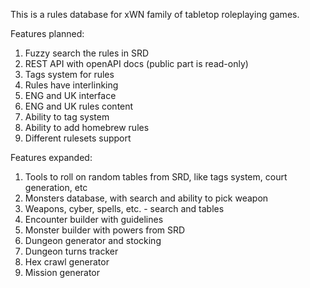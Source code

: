 This is a rules database for xWN family of tabletop roleplaying games.

Features planned: 
1. Fuzzy search the rules in SRD
2. REST API with openAPI docs (public part is read-only)
3. Tags system for rules
4. Rules have interlinking
5. ENG and UK interface 
6. ENG and UK rules content
7. Ability to tag system
8. Ability to add homebrew rules
9. Different rulesets support

Features expanded:
1. Tools to roll on random tables from SRD, like tags system, court generation, etc
2. Monsters database, with search and ability to pick weapon
3. Weapons, cyber, spells, etc. - search and tables
4. Encounter builder with guidelines
5. Monster builder with powers from SRD
6. Dungeon generator and stocking
7. Dungeon turns tracker
8. Hex crawl generator
9. Mission generator

